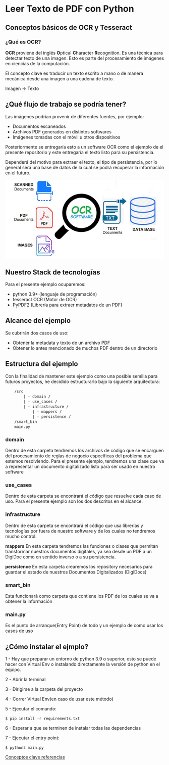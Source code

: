 # Leer Texto de PDF con Python

## Conceptos básicos de OCR y Tesseract

### ¿Qué es OCR?

**OCR** proviene del inglés **O**ptical **C**haracter **R**ecognition.
Es una técnica para detectar texto de una imagen. Esto es parte del procesamiento
de imágenes en ciencias de la computación.

El concepto clave es traducir un texto escrito a mano o de manera mecánica desde
una imagen a una cadena de texto. 

Imagen -> Texto

## ¿Qué flujo de trabajo se podría tener?

Las imágenes podrían provenir de diferentes fuentes, por ejemplo:
- Documentos escaneados
- Archivos PDF generados en distintos softwares
- Imágenes tomadas con el móvil u otros dispositivos

Posteriormente se entregaría esto a un software OCR como el ejemplo de el presente
repositorio y este entregaría el texto listo para su persistencia. 

Dependerá del motivo para extraer el texto, el tipo de persistencia, por lo general
será una base de datos de la cual se podrá recuperar la información en el futuro.

![OCR_flow!](readme_files/OCR_flow.jpeg "OCR_flow")

## Nuestro Stack de tecnologías

Para el presente ejemplo ocuparemos:
- python 3.9+ (lenguaje de programación)
- tesseract OCR (Motor de OCR)
- PyPDF2 (Librería para extraer metadatos de un PDF)

## Alcance del ejemplo
Se cubrirán dos casos de uso:
- Obtener la metadata y texto de un archivo PDF
- Obtener lo antes mencionado de muchos PDF dentro de un directorio

## Estructura del ejemplo
Con la finalidad de mantener este ejemplo como una posible semilla para
futuros proyectos, he decidido estructurarlo bajo la siguiente arquitectura:

```
    /src
        | - domain /
        | - use_cases /
        | - infrastructure /
            | - mappers /
            | - persistence /
    /smart_bin
    main.py
```
### domain
Dentro de esta carpeta tendremos los archivos de código que se encarguen
del procesamiento de reglas de negocio específicas del problema que estemos
resolviendo. 
Para el presente ejemplo, tendremos una clase que va a representar un 
documento digitalizado listo para ser usado en nuestro software

### use_cases
Dentro de esta carpeta se encontrará el código que resuelve cada caso de uso.
Para el presente ejemplo son los dos descritos en el alcance.

### infrastructure
Dentro de esta carpeta se encontrará el código que usa librerías y tecnologías
por fuera de nuestro software y de los cuales no tendremos mucho control.

**mappers**
En esta carpeta tendremos las funciones o clases que permitan transformar nuestros
documentos digitales, ya sea desde un PDF a un DigiDoc como en sentido inverso o 
a su persistencia.

**persistence**
En esta carpeta crearemos los repository necesarios para guardar el estado de nuestros
Documentos Digitalizados (DigiDocs)

### smart_bin
Esta funcionará como carpeta que contiene los PDF de los cuales se va a obtener la información

### main.py
Es el punto de arranque(Entry Point) de todo y un ejemplo de como usar los casos de uso 

## ¿Cómo instalar el ejmplo?
1 - Hay que preparar un entorno de python 3.9 o superior, esto se puede hacer con Virtual Env
o instalando directamente la versión de python en el equipo.

2 - Abrir la terminal

3 - Dirigirse a la carpeta del proyecto

4 - Correr Virtual Env(en caso de usar este método)

5 - Ejecutar el comando: 
```
$ pip install -r requirements.txt
```

6 - Esperar a que se terminen de instalar todas las dependencias

7 - Ejecutar el entry point:
 ```
 $ python3 main.py 
 ```
[Conceptos clave referencias](https://nanonets.com/blog/ocr-with-tesseract/#:~:text=Pytesseract%20or%20Python%2Dtesseract%20is,image%20to%20text%20use%20cases.)
    
